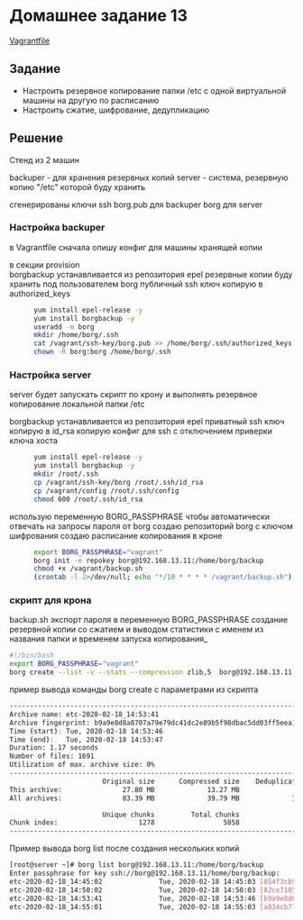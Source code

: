 # Домашнее задание 13

[Vagrantfile](Vagrantfile)

## Задание
* Настроить резервное копирование папки /etc с одной виртуальной машины на другую по расписанию
* Настроить сжатие, шифрование, дедупликацию
## Решение

Стенд из 2 машин

backuper - для хранения резервных копий
server - система, резервную копию "/etc" которой буду хранить

сгенерированы ключи ssh
borg.pub для backuper
borg для server

### Настройка backuper

в Vagrantfile сначала опишу конфиг для машины хранящей копии

в секции provision  
borgbackup устанавливается из репозитория epel
резервные копии буду хранить под пользователем borg
публичный ssh ключ копирую в authorized_keys
```bash
      yum install epel-release -y
      yum install borgbackup -y
      useradd -m borg
      mkdir /home/borg/.ssh
      cat /vagrant/ssh-key/borg.pub >> /home/borg/.ssh/authorized_keys
      chown -R borg:borg /home/borg/.ssh
```

### Настройка server

server будет запускать скрипт по крону и выполнять резервное копирование локальной папки /etc

borgbackup устанавливается из репозитория epel
приватный ssh ключ копирую в id_rsa
копирую конфиг для ssh с отключением приверки ключа хоста

```bash
      yum install epel-release -y
      yum install borgbackup -y
      mkdir /root/.ssh
      cp /vagrant/ssh-key/borg /root/.ssh/id_rsa
      cp /vagrant/config /root/.ssh/config
      chmod 600 /root/.ssh/id_rsa
```

использую переменную BORG_PASSPHRASE чтобы автоматически отвечать на запросы пароля от borg
создаю репозиторий borg с ключом шифрования 
создаю расписание копирования в кроне
```bash
      export BORG_PASSPHRASE="vagrant"
      borg init -e repokey borg@192.168.13.11:/home/borg/backup
      chmod +x /vagrant/backup.sh
      (crontab -l 2>/dev/null; echo "*/10 * * * * /vagrant/backup.sh") | crontab -
```

### скрипт для крона

backup.sh
экспорт пароля в переменную BORG_PASSPHRASE
создание резервной копии со сжатием и выводом статистики
с именем из названия папки и временем запуска копирования_
```bash
#!/bin/bash
export BORG_PASSPHRASE="vagrant"
borg create --list -v --stats --compression zlib,5  borg@192.168.13.11:/home/borg/backup::"etc-{now:%Y-%m-%d_%H:%M:%S}" /etc
```


пример вывода команды borg create с параметрами из скрипта
```bash
------------------------------------------------------------------------------
Archive name: etc-2020-02-18_14:53:41
Archive fingerprint: b9a9e8d8a8707a79e79dc41dc2e89b5f98dbac5dd03ff5eea11c8b7d9b4f7943
Time (start): Tue, 2020-02-18 14:53:46
Time (end):   Tue, 2020-02-18 14:53:47
Duration: 1.17 seconds
Number of files: 1691
Utilization of max. archive size: 0%
------------------------------------------------------------------------------
                       Original size      Compressed size    Deduplicated size
This archive:               27.80 MB             13.27 MB                639 B
All archives:               83.39 MB             39.79 MB             11.75 MB

                       Unique chunks         Total chunks
Chunk index:                    1278                 5058
------------------------------------------------------------------------------
```

Пример вывода borg list после создания нескольких копий
```bash
[root@server ~]# borg list borg@192.168.13.11:/home/borg/backup
Enter passphrase for key ssh://borg@192.168.13.11/home/borg/backup:
etc-2020-02-18_14:45:02              Tue, 2020-02-18 14:45:03 [854f3cb91cdb461b21c172b46c8fa9119642c264cfe47d1dac983fa45995b7db]
etc-2020-02-18_14:50:02              Tue, 2020-02-18 14:50:03 [82ce7185ad151335e4e589f70f2d2f7867f203bf63bdb9a1e403b867d922c417]
etc-2020-02-18_14:53:41              Tue, 2020-02-18 14:53:46 [b9a9e8d8a8707a79e79dc41dc2e89b5f98dbac5dd03ff5eea11c8b7d9b4f7943]
etc-2020-02-18_14:55:01              Tue, 2020-02-18 14:55:03 [a834cb774324e133302cea1994b886c8bf13b70676e2cd3b0c2f5f83a47489a0]
```

